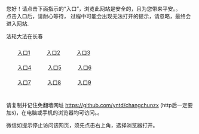 您好！请点击下面指示的“入口”，浏览此网站是安全的，且为您带来平安。。 <br/>
点击入口后，请耐心等待， 过程中可能会出现无法打开的提示，请忽略，最终会进入网站. </br>

法轮大法在长春<br/>
<div style="padding:10px"><a style="margin:20px" target="_blank" href="https://d2ci40jtsxb93d.cloudfront.net/2Qpsp?grlhan" id="ccLink1" rel="nofollow">入口1</a> <a target="_blank" style="margin:20px" href="https://d2o12oj84pjhnx.cloudfront.net/2Qpsp?plmupfan" id="ccLink2" rel="nofollow">入口2</a> <a style="margin:20px" target="_blank" href="https://dclaj9e0a3fq5.cloudfront.net/2Qpsp?ydyjvsjc" id="ccLink3" rel="nofollow">入口3</a></div>

<div style="padding:10px" ><a style="margin:20px" target="_blank" href="https://d2ci40jtsxb93d.cloudfront.net/2Qpsp?grlhan" id="ccLink4" rel="nofollow">入口4</a> <a style="margin:20px" href="https://d2o12oj84pjhnx.cloudfront.net/2Qpsp?plmupfan" target="_blank" id="ccLink5" rel="nofollow">入口5</a> <a style="margin:20px" href="https://dclaj9e0a3fq5.cloudfront.net/2Qpsp?ydyjvsjc" target="_blank" id="ccLink6" rel="nofollow">入口6</a></div>

<div style="padding:10px"><a style="margin:20px" target="_blank" href="https://d2ci40jtsxb93d.cloudfront.net/2Qpsp?grlhan" id="ccLink7" rel="nofollow">入口7</a> <a style="margin:20px" href="https://d2o12oj84pjhnx.cloudfront.net/2Qpsp?plmupfan" target="_blank" id="ccLink8" rel="nofollow">入口8</a> <a style="margin:20px" target="_blank" href="https://dclaj9e0a3fq5.cloudfront.net/2Qpsp?ydyjvsjc" id="ccLink9" rel="nofollow">入口9</a></div>

<br/>



请复制并记住免翻墙网址 https://github.com/yntd/changchunzx (http后一定要加s)，在电脑或手机的浏览器均可访问。。<br/>

微信如提示停止访问该网页，须先点击右上角，选择浏览器打开。
